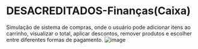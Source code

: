 # DESACREDITADOS-Finanças(Caixa)

Simulação de sistema de compras, onde o usuário pode adicionar itens ao carrinho, visualizar o total, aplicar descontos, remover produtos e escolher entre diferentes formas de pagamento.
![image](https://github.com/user-attachments/assets/07a08fbf-264a-4035-8c19-5828ed663d1f)
